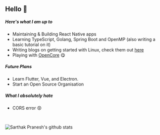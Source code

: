 ## Hello 👋

##### Here's what I am up to
* Maintaining & Building React Native apps
* Learning TypeScript, Golang, Spring Boot and OpenMP (also writing a basic tutorial on it)
* Writing blogs on getting started with Linux, check them out [here](https://medium.com/vit-linux-user-group/introduction-to-linux-part-1-first-blood-3cd248b8ede0)
* Playing with [OpenCore](https://dortania.github.io/OpenCore-Desktop-Guide/) 😋

##### Future Plans
* Learn Flutter, Vue, and Electron.
* Start an Open Source Organisation

##### What I absolutely hate
* CORS error 😡

<br/>

![Sarthak Pranesh's github stats](https://github-readme-stats.vercel.app/api?username=sarthakpranesh)
